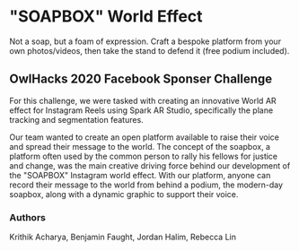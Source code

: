 # "SOAPBOX" World Effect
Not a soap, but a foam of expression. Craft a bespoke platform from your own photos/videos, then take the stand to defend it (free podium included).

## OwlHacks 2020 Facebook Sponser Challenge
For this challenge, we were tasked with creating an innovative World AR effect for Instagram Reels using Spark AR Studio, specifically the plane tracking and segmentation features.

Our team wanted to create an open platform available to raise their voice and spread their message to the world. The concept of the soapbox, a platform often used by the common person to rally his fellows for justice and change, was the main creative driving force behind our development of the "SOAPBOX" Instagram world effect. With our platform, anyone can record their message to the world from behind a podium, the modern-day soapbox, along with a dynamic graphic to support their voice. 

### Authors
Krithik Acharya, Benjamin Faught, Jordan Halim, Rebecca Lin
